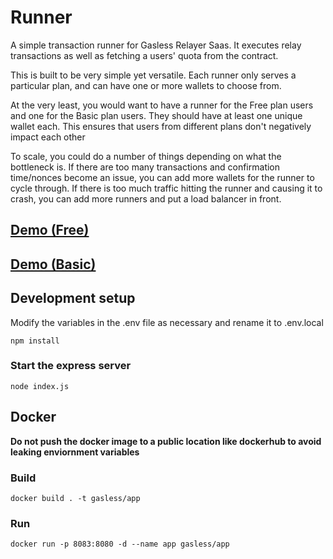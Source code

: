 # Runner
A simple transaction runner for Gasless Relayer Saas. It executes relay transactions as well as fetching a users' quota from the contract. 

This is built to be very simple yet versatile. Each runner only serves a particular plan, and can have one or more wallets to choose from. 

At the very least, you would want to have a runner for the Free plan users and one for the Basic plan users. They should have at least one unique wallet each. This ensures that users from different plans don't negatively impact each other

To scale, you could do a number of things depending on what the bottleneck is. If there are too many transactions and confirmation time/nonces become an issue, you can add more wallets for the runner to cycle through. If there is too much traffic hitting the runner and causing it to crash, you can add more runners and put a load balancer in front. 

## [Demo (Free)](http://pupcakes.me:8083)
## [Demo (Basic)](http://pupcakes.me:8084)

## Development setup
Modify the variables in the .env file as necessary and rename it to .env.local

```
npm install
```

### Start the express server
```
node index.js
```

## Docker

**Do not push the docker image to a public location like dockerhub to avoid leaking enviornment variables**
### Build

```
docker build . -t gasless/app
```
### Run
```
docker run -p 8083:8080 -d --name app gasless/app
```
